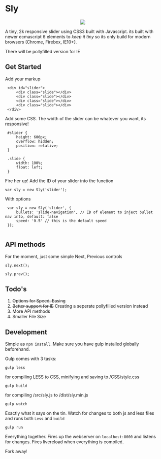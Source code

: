 # Sly

<div style="text-align:center"><img src="http://i.imgur.com/stYq2aH.gif" /></div>

A tiny, 2k responsive slider using CSS3 built with Javascript. its built with newer ecmascript 6 elements to _keep it tiny_ so its only build for modern browsers (Chrome, Firebox, IE10+).

There will be pollyfilled version for IE


## Get Started

Add your markup

```
 <div id="slider">
     <div class="slide"></div>
     <div class="slide"></div>
     <div class="slide"></div>
     <div class="slide"></div>
 </div>

```

Add some CSS. The width of the slider can be whatever you want, its responsive!


```
 #slider {
     height: 600px;
     overflow: hidden;
     position: relative;
 }

 .slide {
     width: 100%;
     float: left;
 }
```


Fire her up! Add the ID of your slider into the function


```
var sly = new Sly('slider');
```

With options

```
 var sly = new Sly('slider', {
     bullets: 'slide-navigation', // ID of element to inject bullet nav into, default: false
     speed: '0.5' // this is the default speed
 });
 
```

## API methods

For the moment, just some simple Next, Previous controls

```
sly.next();
```

```
sly.prev();
```



## Todo's

1. ~~Options for Speed, Easing~~
2. ~~Better support for IE~~ Creating a seperate pollyfilled version instead
3. More API methods
4. Smaller File Size

## Development

Simple as ``npm install``. Make sure you have gulp installed globally beforehand.

Gulp comes with 3 tasks:

```
gulp less
```
for compiling LESS to CSS, minifying and saving to /CSS/style.css

```
gulp build
```
for compiling /src/sly.js to /dist/sly.min.js

```
gulp watch
```
Exactly what it says on the tin. Watch for changes to both js and less files and runs both ``Less`` and ``build``

```
gulp run
```
Everything together. Fires up the webserver on ``localhost:8000`` and listens for changes. Fires livereload when everything is compiled.

Fork away!


